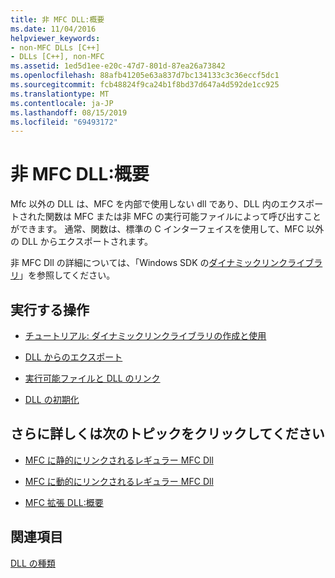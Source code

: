 ```yaml
---
title: 非 MFC DLL:概要
ms.date: 11/04/2016
helpviewer_keywords:
- non-MFC DLLs [C++]
- DLLs [C++], non-MFC
ms.assetid: 1ed5d1ee-e20c-47d7-801d-87ea26a73842
ms.openlocfilehash: 88afb41205e63a837d7bc134133c3c36eccf5dc1
ms.sourcegitcommit: fcb48824f9ca24b1f8bd37d647a4d592de1cc925
ms.translationtype: MT
ms.contentlocale: ja-JP
ms.lasthandoff: 08/15/2019
ms.locfileid: "69493172"
---
```

# <a name="non-mfc-dlls-overview"></a>非 MFC DLL:概要

Mfc 以外の DLL は、MFC を内部で使用しない dll であり、DLL 内のエクスポートされた関数は MFC または非 MFC の実行可能ファイルによって呼び出すことができます。 通常、関数は、標準の C インターフェイスを使用して、MFC 以外の DLL からエクスポートされます。

非 MFC Dll の詳細については、「Windows SDK の[ダイナミックリンクライブラリ](/windows/win32/dlls/dynamic-link-libraries)」を参照してください。

## <a name="what-do-you-want-to-do"></a>実行する操作

- [チュートリアル: ダイナミックリンクライブラリの作成と使用](walkthrough-creating-and-using-a-dynamic-link-library-cpp.md)

- [DLL からのエクスポート](exporting-from-a-dll.md)

- [実行可能ファイルと DLL のリンク](linking-an-executable-to-a-dll.md)

- [DLL の初期化](run-time-library-behavior.md#initializing-a-dll)

## <a name="what-do-you-want-to-know-more-about"></a>さらに詳しくは次のトピックをクリックしてください

- [MFC に静的にリンクされるレギュラー MFC Dll](regular-dlls-statically-linked-to-mfc.md)

- [MFC に動的にリンクされるレギュラー MFC Dll](regular-dlls-dynamically-linked-to-mfc.md)

- [MFC 拡張 DLL:概要](extension-dlls-overview.md)

## <a name="see-also"></a>関連項目

[DLL の種類](kinds-of-dlls.md)
